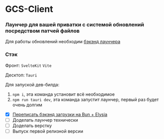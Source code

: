 # GCS-Client
### Лаунчер для вашей приватки с системой обновлений посредством патчей файлов
Для работы обновлений необходим [бэкэнд лаунчера](https://github.com/MegaSa1nt/GCS-Client-backend)
### Стэк
Фронт:
`SvelteKit`
`Vite`

Десктоп:
`Tauri`

Для запуской дев-билда:
1. `npm i`, эта команда установит всё необходимое
2. `npm run tauri dev`, эта команда запустит лаунчер, первый раз будет очень долгим

- [x] [Переписать бэкэнд загрузки на Bun + Elysia](https://github.com/MegaSa1nt/GCS-Client-backend)
- [ ] Доделать лаунчер технически
- [ ] Доделать верстку
- [ ] Выпуск первой релизной версии